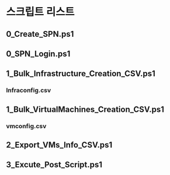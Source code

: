 # 스크립트 리스트
## 0_Create_SPN.ps1
## 0_SPN_Login.ps1
## 1_Bulk_Infrastructure_Creation_CSV.ps1
### Infraconfig.csv
## 1_Bulk_VirtualMachines_Creation_CSV.ps1
### vmconfig.csv
## 2_Export_VMs_Info_CSV.ps1
## 3_Excute_Post_Script.ps1
